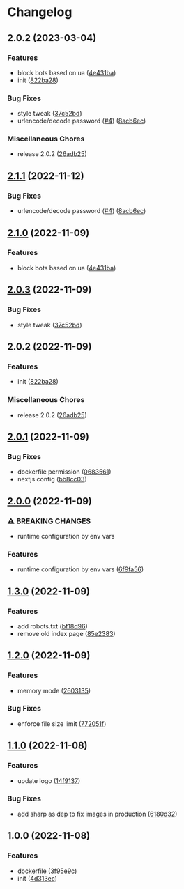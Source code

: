 # Changelog

## 2.0.2 (2023-03-04)


### Features

* block bots based on ua ([4e431ba](https://github.com/exploit-rs/bin/commit/4e431bac94717d94b39989391bf0b544a3bc90c7))
* init ([822ba28](https://github.com/exploit-rs/bin/commit/822ba28829855acb01d5b248dd3aba1ae5081bcc))


### Bug Fixes

* style tweak ([37c52bd](https://github.com/exploit-rs/bin/commit/37c52bd5b17f8e61bddcc72efc6bc8d4eb338726))
* urlencode/decode password ([#4](https://github.com/exploit-rs/bin/issues/4)) ([8acb6ec](https://github.com/exploit-rs/bin/commit/8acb6ec06e8dbb35ec4f0a239535a8c0d32b680d))


### Miscellaneous Chores

* release 2.0.2 ([26adb25](https://github.com/exploit-rs/bin/commit/26adb2506d250b625bf96d8f71e26e771fb82db4))

## [2.1.1](https://github.com/pasteburn/pasteburn/compare/v2.1.0...v2.1.1) (2022-11-12)


### Bug Fixes

* urlencode/decode password ([#4](https://github.com/pasteburn/pasteburn/issues/4)) ([8acb6ec](https://github.com/pasteburn/pasteburn/commit/8acb6ec06e8dbb35ec4f0a239535a8c0d32b680d))

## [2.1.0](https://github.com/pasteburn/pasteburn/compare/v2.0.3...v2.1.0) (2022-11-09)


### Features

* block bots based on ua ([4e431ba](https://github.com/pasteburn/pasteburn/commit/4e431bac94717d94b39989391bf0b544a3bc90c7))

## [2.0.3](https://github.com/pasteburn/pasteburn/compare/v2.0.2...v2.0.3) (2022-11-09)


### Bug Fixes

* style tweak ([37c52bd](https://github.com/pasteburn/pasteburn/commit/37c52bd5b17f8e61bddcc72efc6bc8d4eb338726))

## 2.0.2 (2022-11-09)


### Features

* init ([822ba28](https://github.com/pasteburn/pasteburn/commit/822ba28829855acb01d5b248dd3aba1ae5081bcc))


### Miscellaneous Chores

* release 2.0.2 ([26adb25](https://github.com/pasteburn/pasteburn/commit/26adb2506d250b625bf96d8f71e26e771fb82db4))

## [2.0.1](https://github.com/pasteburn/pasteburn/compare/v2.0.0...v2.0.1) (2022-11-09)


### Bug Fixes

* dockerfile permission ([0683561](https://github.com/pasteburn/pasteburn/commit/068356153019e5b8f2f979ff295e6704e4a86429))
* nextjs config ([bb8cc03](https://github.com/pasteburn/pasteburn/commit/bb8cc035746bbdd25ca8c50671b6385a6f863e49))

## [2.0.0](https://github.com/pasteburn/pasteburn/compare/v1.3.0...v2.0.0) (2022-11-09)


### ⚠ BREAKING CHANGES

* runtime configuration by env vars

### Features

* runtime configuration by env vars ([6f9fa56](https://github.com/pasteburn/pasteburn/commit/6f9fa56a8250ac6035a956332b5c5c3f6fd4b03c))

## [1.3.0](https://github.com/pasteburn/pasteburn/compare/v1.2.0...v1.3.0) (2022-11-09)


### Features

* add robots.txt ([bf18d96](https://github.com/pasteburn/pasteburn/commit/bf18d96081b3a5a2151846b451f74ea143b9f9d8))
* remove old index page ([85e2383](https://github.com/pasteburn/pasteburn/commit/85e238306e6f85d2614c7f963cf7bb127f76e79a))

## [1.2.0](https://github.com/pasteburn/pasteburn/compare/v1.1.0...v1.2.0) (2022-11-09)


### Features

* memory mode ([2603135](https://github.com/pasteburn/pasteburn/commit/26031356244a29a92cf94587bf55929812b32627))


### Bug Fixes

* enforce file size limit ([772051f](https://github.com/pasteburn/pasteburn/commit/772051f1394a99fdc26f0ff65fb899235755ec74))

## [1.1.0](https://github.com/pasteburn-org/pasteburn/compare/v1.0.0...v1.1.0) (2022-11-08)


### Features

* update logo ([14f9137](https://github.com/pasteburn-org/pasteburn/commit/14f9137e232becd2f58089e584be967f7bdd7655))


### Bug Fixes

* add sharp as dep to fix images in production ([6180d32](https://github.com/pasteburn-org/pasteburn/commit/6180d3281973893e7f949ef2048fdcf75e466c0d))

## 1.0.0 (2022-11-08)


### Features

* dockerfile ([3f95e9c](https://github.com/pasteburn-org/pasteburn/commit/3f95e9ce457356621e6d27cf3982c10b075b851e))
* init ([4d313ec](https://github.com/pasteburn-org/pasteburn/commit/4d313ec1a6738bb4c2671842f5f655b3d049c4d3))
